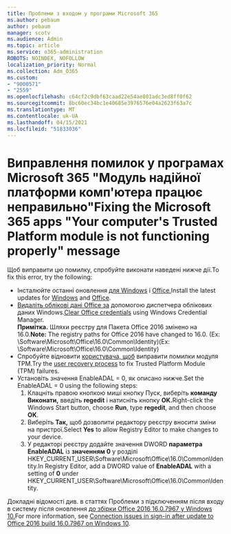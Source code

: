```yaml
---
title: Проблеми з входом у програми Microsoft 365
ms.author: pebaum
author: pebaum
manager: scotv
ms.audience: Admin
ms.topic: article
ms.service: o365-administration
ROBOTS: NOINDEX, NOFOLLOW
localization_priority: Normal
ms.collection: Adm_O365
ms.custom:
- "9000571"
- "2559"
ms.openlocfilehash: c64cf2c9dbf63caad22e54ae801adc3ed8ff0f62
ms.sourcegitcommit: 8bc60ec34bc1e40685e3976576e04a2623f63a7c
ms.translationtype: MT
ms.contentlocale: uk-UA
ms.lasthandoff: 04/15/2021
ms.locfileid: "51833036"
---
```

# <a name="fixing-the-microsoft-365-apps-your-computers-trusted-platform-module-is-not-functioning-properly-message"></a><span data-ttu-id="7d9ef-102">Виправлення помилок у програмах Microsoft 365 "Модуль надійної платформи комп'ютера працює неправильно"</span><span class="sxs-lookup"><span data-stu-id="7d9ef-102">Fixing the Microsoft 365 apps "Your computer's Trusted Platform module is not functioning properly" message</span></span>

<span data-ttu-id="7d9ef-103">Щоб виправити цю помилку, спробуйте виконати наведені нижче дії.</span><span class="sxs-lookup"><span data-stu-id="7d9ef-103">To fix this error, try the following:</span></span>

- <span data-ttu-id="7d9ef-104">Інсталюйте останні оновлення [для Windows](https://support.microsoft.com/help/4027667/windows-10-update) і [Office.](https://support.office.com/article/update-office-and-your-computer-with-microsoft-update-2ab296f3-7f03-43a2-8e50-46de917611c5)</span><span class="sxs-lookup"><span data-stu-id="7d9ef-104">Install the latest updates for [Windows](https://support.microsoft.com/help/4027667/windows-10-update) and [Office](https://support.office.com/article/update-office-and-your-computer-with-microsoft-update-2ab296f3-7f03-43a2-8e50-46de917611c5).</span></span>
- <span data-ttu-id="7d9ef-105">[Видаліть облікові дані Office за](https://docs.microsoft.com/office/troubleshoot/office-suite-issues/another-account-already-signed-in#step-4-clear-cached-credentials-on-the-computer) допомогою диспетчера облікових даних Windows.</span><span class="sxs-lookup"><span data-stu-id="7d9ef-105">[Clear Office credentials](https://docs.microsoft.com/office/troubleshoot/office-suite-issues/another-account-already-signed-in#step-4-clear-cached-credentials-on-the-computer) using Windows Credential Manager.</span></span><br/>
    <span data-ttu-id="7d9ef-106">**Примітка.** Шляхи реєстру для Пакета Office 2016 змінено на 16.0.</span><span class="sxs-lookup"><span data-stu-id="7d9ef-106">**Note:** The registry paths for Office 2016 have changed to 16.0.</span></span> <span data-ttu-id="7d9ef-107">(Ex: \Software\Microsoft\Office\16.0\Common\Identity\)</span><span class="sxs-lookup"><span data-stu-id="7d9ef-107">(Ex: \Software\Microsoft\Office\16.0\Common\Identity\)</span></span>
- <span data-ttu-id="7d9ef-108">Спробуйте відновити [користувача, щоб](https://docs.microsoft.com/office365/troubleshoot/administration/connection-issue-when-sign-in-office-2016#symptom-2) виправити помилки модуля TPM.</span><span class="sxs-lookup"><span data-stu-id="7d9ef-108">Try the [user recovery process](https://docs.microsoft.com/office365/troubleshoot/administration/connection-issue-when-sign-in-office-2016#symptom-2) to fix Trusted Platform Module (TPM) failures.</span></span>
- <span data-ttu-id="7d9ef-109">Установіть значення EnableADAL = 0, як описано нижче.</span><span class="sxs-lookup"><span data-stu-id="7d9ef-109">Set the EnableADAL = 0 using the following steps:</span></span>  
    1. <span data-ttu-id="7d9ef-110">Клацніть правою кнопкою миші кнопку Пуск, виберіть **команду Виконати,** введіть **regedit** і натисніть кнопку **OK.**</span><span class="sxs-lookup"><span data-stu-id="7d9ef-110">Right-click the Windows Start button, choose **Run**, type **regedit**, and then choose **OK**.</span></span>
    2. <span data-ttu-id="7d9ef-111">Виберіть **Так,** щоб дозволити редактору реєстру вносити зміни на пристрої.</span><span class="sxs-lookup"><span data-stu-id="7d9ef-111">Select **Yes** to allow Registry Editor to make changes to your device.</span></span>
    3. <span data-ttu-id="7d9ef-112">У редакторі реєстру додайте значення DWORD **параметра EnableADAL** із **значенням 0** у розділі HKEY_CURRENT_USER\Software\Microsoft\Office\16.0\Common\Identity.</span><span class="sxs-lookup"><span data-stu-id="7d9ef-112">In Registry Editor, add a DWORD value of **EnableADAL** with a setting of **0** under HKEY_CURRENT_USER\Software\Microsoft\Office\16.0\Common\Identity.</span></span>

<span data-ttu-id="7d9ef-113">Докладні відомості див. в статтях Проблеми з підключенням після входу в систему після оновлення [до збірки Office 2016 16.0.7967 у Windows 10.](https://docs.microsoft.com/office365/troubleshoot/administration/connection-issue-when-sign-in-office-2016)</span><span class="sxs-lookup"><span data-stu-id="7d9ef-113">For more information, see [Connection issues in sign-in after update to Office 2016 build 16.0.7967 on Windows 10](https://docs.microsoft.com/office365/troubleshoot/administration/connection-issue-when-sign-in-office-2016).</span></span>